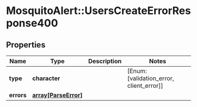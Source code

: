 # MosquitoAlert::UsersCreateErrorResponse400


## Properties
Name | Type | Description | Notes
------------ | ------------- | ------------- | -------------
**type** | **character** |  | [Enum: [validation_error, client_error]] 
**errors** | [**array[ParseError]**](ParseError.md) |  | 


